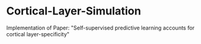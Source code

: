 # Cortical-Layer-Simulation
Implementation of Paper: "Self-supervised predictive learning accounts for cortical layer-specificity"
